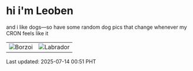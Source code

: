 # hi i'm Leoben

and i like dogs—so have some random dog pics that change whenever my CRON feels like it

|  |  |
|--------|----------|
| ![Borzoi](https://random-dog-vercel.vercel.app/api/random-borzoi?v=1752425500) | ![Labrador](https://random-dog-vercel.vercel.app/api/random-labrador?v=1752425500) |

Last updated: 2025-07-14 00:51 PHT
